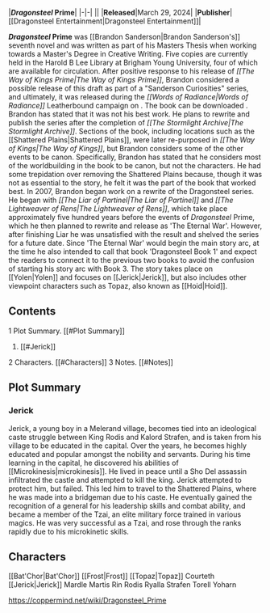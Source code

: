 |***Dragonsteel* Prime**|
|-|-|
||
|**Released**|March 29, 2024|
|**Publisher**|[[Dragonsteel Entertainment\|Dragonsteel Entertainment]]|

***Dragonsteel* Prime** was [[Brandon Sanderson\|Brandon Sanderson's]] seventh novel and was written as part of his Masters Thesis when working towards a Master's Degree in Creative Writing. Five copies are currently held in the Harold B Lee Library at Brigham Young University, four of which are available for circulation. After positive response to his release of *[[The Way of Kings Prime\|The Way of Kings Prime]]*, Brandon considered a possible release of this draft as part of a "Sanderson Curiosities" series, and ultimately, it was released during the *[[Words of Radiance\|Words of Radiance]]* Leatherbound campaign on . The book can be downloaded .
Brandon has stated that it was not his best work. He plans to rewrite and publish the series after the completion of *[[The Stormlight Archive\|The Stormlight Archive]]*. Sections of the book, including locations such as the [[Shattered Plains\|Shattered Plains]], were later re-purposed in *[[The Way of Kings\|The Way of Kings]]*, but Brandon considers some of the other events to be canon. Specifically, Brandon has stated that he considers most of the worldbuilding in the book to be canon, but not the characters. He had some trepidation over removing the Shattered Plains because, though it was not as essential to the story, he felt it was the part of the book that worked best.
In 2007, Brandon began work on a rewrite of the Dragonsteel series. He began with *[[The Liar of Partinel\|The Liar of Partinel]]* and *[[The Lightweaver of Rens\|The Lightweaver of Rens]]*, which take place approximately five hundred years before the events of *Dragonsteel* Prime, which he then planned to rewrite and release as 'The Eternal War'. However, after finishing Liar he was unsatisfied with the result and shelved the series for a future date. Since 'The Eternal War' would begin the main story arc, at the time he also intended to call that book 'Dragonsteel Book 1' and expect the readers to connect it to the previous two books to avoid the confusion of starting his story arc with Book 3. The story takes place on [[Yolen\|Yolen]] and focuses on [[Jerick\|Jerick]], but also includes other viewpoint characters such as Topaz, also known as [[Hoid\|Hoid]].

## Contents

1 Plot Summary. [[#Plot Summary]] 

1. [[#Jerick]] 


2 Characters. [[#Characters]] 
3 Notes. [[#Notes]] 


## Plot Summary
### Jerick
Jerick, a young boy in a Melerand village, becomes tied into an ideological caste struggle between King Rodis and Kalord Strafen, and is taken from his village to be educated in the capital. Over the years, he becomes highly educated and popular amongst the nobility and servants. During his time learning in the capital, he discovered his abilities of [[Microkinesis\|microkinesis]].
He lived in peace until a Sho Del assassin infiltrated the castle and attempted to kill the king. Jerick attempted to protect him, but failed.
This led him to travel to the Shattered Plains, where he was made into a bridgeman due to his caste. He eventually gained the recognition of a general for his leadership skills and combat ability, and became a member of the Tzai, an elite military force trained in various magics. He was very successful as a Tzai, and rose through the ranks rapidly due to his microkinetic skills.

## Characters

[[Bat'Chor\|Bat'Chor]]
[[Frost\|Frost]]
[[Topaz\|Topaz]]
Courteth
[[Jerick\|Jerick]]
Mardle
Martis
Rin
Rodis
Ryalla
Strafen
Torell
Yoharn



https://coppermind.net/wiki/Dragonsteel_Prime